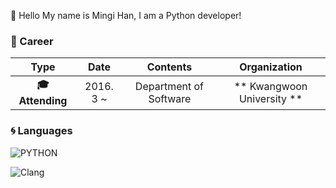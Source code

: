 :wave: Hello My name is Mingi Han, I am a Python developer!

### :purple_heart: Career
| **Type** | **Date** | **Contents** | **Organization** |
|:--------:|:--------:|:--------:|:--------:|
| **:mortar_board: Attending** | 2016. 3 ~  | Department of Software | ** Kwangwoon University ** |

### :cyclone: Languages
![PYTHON](https://img.shields.io/badge/PYTHON-%E2%98%85%E2%98%85%E2%98%85%E2%98%86%E2%98%86-0696D7?style=plastic&logo=Python&logoColor=white)

![Clang](https://img.shields.io/badge/Clang-%E2%98%85%E2%98%85%E2%98%85%E2%98%86%E2%98%86-0696D7?style=plastic&logo=C&logoColor=white)
